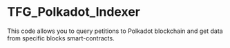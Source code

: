 # TFG_Polkadot_Indexer
This code allows you to query petitions to Polkadot blockchain and get data from specific blocks smart-contracts.
